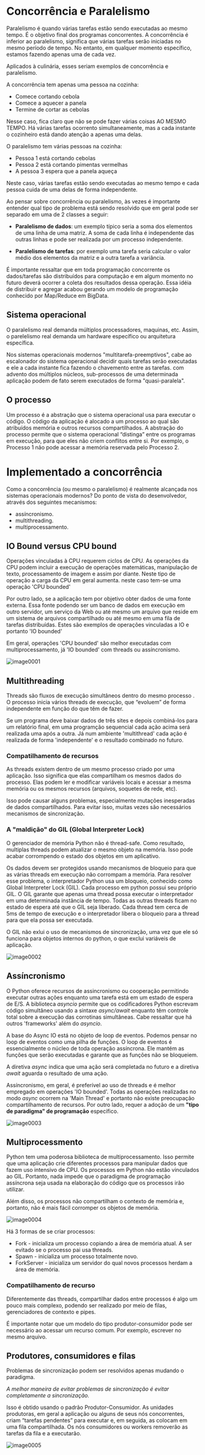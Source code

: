 
# Concorrência e Paralelismo

Paralelismo é quando várias tarefas estão sendo executadas ao mesmo tempo. 
É o objetivo final dos programas concorrentes. A concorrência é inferior 
ao paralelismo, significa que várias tarefas serão iniciadas no mesmo período 
de tempo. No entanto, em qualquer momento específico, estamos fazendo apenas 
uma de cada vez.

Aplicados à culinária, esses seriam exemplos de concorrência e paralelismo.

A concorrência tem apenas uma pessoa na cozinha:

  * Comece cortando cebola
  * Comece a aquecer a panela
  * Termine de cortar as cebolas
  
Nesse caso, fica claro que não se pode fazer várias coisas AO MESMO TEMPO.
Há várias tarefas ocorrento simultaneamente, mas a cada instante o cozinheiro
está dando atenção a apenas uma delas.

O paralelismo tem várias pessoas na cozinha:

  * Pessoa 1 está cortando cebolas
  * Pessoa 2 está cortando pimentas vermelhas
  * A pessoa 3 espera que a panela aqueça

Neste caso, várias tarefas estão sendo executadas ao mesmo tempo e cada pessoa
cuida de uma delas de forma independente.

Ao pensar sobre concorrência ou paralelismo, às vezes é importante entender qual
tipo de problema está sendo resolvido que em geral pode ser separado em uma de 
2 classes a seguir:

  * **Paralelismo de dados**: um exemplo típico seria a soma dos elementos de 
                              uma linha de uma matriz. A soma de cada linha é 
                              independente das outras linhas e pode ser 
                              realizada por um processo independente.

  * **Paralelismo de tarefas**: por exemplo uma tarefa seria calcular o valor
                               médio dos elementos da matriz e a outra tarefa
                               a variância.

É importante ressaltar que em toda programação concorrente os dados/tarefas são
distribuídos para computação e em algum momento no futuro deverá ocorrer a 
coleta dos resultados dessa operação. Essa idéia de distribuir e agregar acabou 
gerando um modelo de programação conhecido por Map/Reduce em BigData.

## Sistema operacional

O paralelismo real demanda múltiplos processadores, maquinas, etc. Assim, o 
parelelismo real demanda um hardware específico ou arquitetura específica.

Nos sistemas operacionais modernos "multitarefa-preemptivos", cabe ao 
escalonador do sistema operacional decidir quais tarefas serão executadas e ele 
a cada instante fica fazendo o chavemento entre as tarefas. com advento dos 
múltiplos núcleos, sub-processos de uma determinada aplicação podem de fato 
serem executados de forma "quasi-paralela".

## O processo

Um processo é a abstração que o sistema operacional usa para executar o código. 
O código da aplicação é alocado a um processo ao qual são atribuídos memória e 
outros recursos compartilhados. A abstração do processo permite que o sistema 
operacional “distinga” entre os programas em execução, para que eles não criem 
conflitos entre si. Por exemplo, o Processo 1 não pode acessar a memória 
reservada pelo Processo 2. 

# Implementado a concorrência

Como a concorrência (ou mesmo o paralelismo) é realmente alcançada nos sistemas
operacionais modernos? Do ponto de vista do desenvolvedor, através dos 
seguintes mecanismos: 

  * assíncronismo.
  * multithreading.
  * multiprocessamento.

## IO Bound versus CPU bound

Operações vinculadas à CPU requerem ciclos de CPU. As operações da CPU podem 
incluir a execução de operações matemáticas, manipulação de texto, processamento
de imagem e assim por diante. Neste tipo de operação a carga da CPU em geral 
aumenta. neste caso tem-se uma operação 'CPU bounded'

Por outro lado, se a aplicação tem por objetivo obter dados de uma fonte 
externa. Essa fonte podendo ser um banco de dados em execução em outro servidor,
um serviço da Web ou até mesmo um arquivo que reside em um sistema de arquivos 
compartilhado ou até mesmo em uma fila de tarefas distribuídas. 
Estes são exemplos de operações vinculadas a IO e portanto 'IO bounded'

Em geral, operações 'CPU bounded' são melhor executadas com multiprocessamento,
já 'IO bounded' com threads ou assíncronismo.


![image0001](figuras/image0001.png)


## Multithreading

Threads são fluxos de execução simultâneos dentro do mesmo processo . O processo
inicia vários threads de execução, que “evoluem” de forma independente em 
função do que têm de fazer.

Se um programa deve baixar dados de três sites e depois combiná-los para um 
relatório final, em uma programção sequencial cada ação acima será realizada 
uma após a outra. Já num ambiente 'multithread' cada ação é realizada de 
forma 'independente' e o resultado combinado no futuro. 

### Compatilhamento de recursos

As threads existem dentro de um mesmo processo criado por uma aplicação. Isso 
significa que elas compartilham os mesmos dados do processo. Elas podem 
ler e modificar variáveis ​​locais e acessar a mesma memória ou os mesmos recursos
(arquivos, soquetes de rede, etc).

Isso pode causar alguns problemas, especialmente mutações inesperadas de dados 
compartilhados. Para evitar isso, muitas vezes são necessários mecanismos de
sincronização.

### A "maldição" do GIL (Global Interpreter Lock)

O gerenciador de memória Python não é thread-safe. Como resultado, multiplas
threads podem atualizar o mesmo objeto na memória. Isso pode acabar corrompendo
o estado dos objetos em um aplicativo.

Os dados devem ser protegidos usando mecanismos de bloqueio para que as várias 
threads em execução não corrompam a memória. Para resolver esse problema, o 
interpretador Python usa um bloqueio, conhecido como Global Interpreter Lock 
(GIL). Cada processo em python possui seu próprio GIL. O GIL garante que apenas 
uma thread possa executar o interpretador em uma determinada instância de tempo.
Todas as outras threads ficam no estado de espera até que o GIL seja liberado. 
Cada thread tem cerca de 5ms de tempo de execução e o interpretador libera o 
bloqueio para a thread para que ela possa ser executada.

O GIL não exlui o uso de mecanismos de sincronização, uma vez que ele só 
funciona para objetos internos do python, o que exclui variáveis de aplicação.

![image0002](figuras/image0002.png)


## Assíncronismo

O Python oferece recursos de assincronismo ou cooperação permitindo executar
outras ações enquanto uma tarefa está em um estado de espera de E/S. A 
biblioteca *asyncio* permite que os codificadores Python escrevam código 
simultâneo usando a sintaxe *async/await* enquanto têm controle total sobre a 
execução das corrotinas simultâneas. Cabe ressaltar que há outros 'frameworks'
além do *asyncio*.

A base do Async IO está no objeto de loop de eventos. Podemos pensar no loop de 
eventos como uma pilha de funções. O loop de eventos é essencialmente o núcleo 
de toda operação assíncrona. Ele mantém as funções que serão executadas e 
garante que as funções não se bloqueiem.

A diretiva *async* indica que uma ação será completada no futuro e a diretiva 
*await* aguarda o resultado de uma ação.

Assíncronismo, em geral, é preferível ao uso de threads e é melhor empregado em 
operações 'IO bounded'. Todas as operações realizadas no modo *async* ocorrem
na 'Main Thread' e portanto não existe preocupação compartilhamento de recursos.
Por outro lado, requer a adoção de um **"tipo de paradigma" de programação** 
específico.


![image0003](figuras/image0003.png)


## Multiprocessmento


Python tem uma poderosa biblioteca de multiprocessamento. Isso permite que 
uma aplicação crie diferentes processos para manipular dados que fazem
uso intensivo de CPU. Os processos em Python não estão vinculados ao GIL. 
Portanto, nada impede que o paradigma de programação assíncrona seja usada na 
elaboração do código que os processos irão utilizar.

Além disso, os processos não compartilham o contexto de memória e, portanto, 
não é mais fácil corromper os objetos de memória.

![image0004](figuras/image0004.png)

Há 3 formas de se criar processos:

  * Fork - inicializa um processo copiando a área de memória atual. A ser 
           evitado se o processo pai usa threads.
  * Spawn - inicializa um processo totalmente novo.
  * ForkServer - inicializa um servidor do qual novos processos herdam a área de
                 memória.

### Compatilhamento de recurso

Diferentemente das threads, compartilhar dados entre processos é algo um pouco 
mais complexo, podendo ser realizado por meio de filas, gerenciadores de 
contexto e pipes.

É importante notar que um modelo do tipo produtor-consumidor pode ser necessário
ao acessar um recurso comum. Por exemplo, escrever no mesmo arquivo.

## Produtores, consumidores e filas

Problemas de sincronização podem ser resolvidos apenas mudando o paradigma.

*A melhor maneira de evitar problemas de sincronização é evitar completamente a 
sincronização.*

Isso é obtido usando o padrão Produtor-Consumidor. As unidades produtoras, 
em geral a aplicação ou alguns de seus nós concorrentes, criam 
“tarefas pendentes” para executar e, em seguida, as colocam em uma fila 
compartilhada. Os nós consumidores ou workers removerão as tarefas da fila e 
a executarão.


![image0005](figuras/image0005.png)


